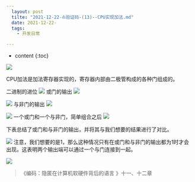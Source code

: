 ```yaml
---
  layout: post
  tilte: "2021-12-22-⛵︎验证码-(13)--CPU实现加法.md"
  date: 2021-12-22-
  tags: 
    - 开发日常

---
```



* content
{:toc}


![](https://upload-images.jianshu.io/upload_images/15312191-51098f8212fdca9d.png?imageMogr2/auto-orient/strip%7CimageView2/2/w/1240)


CPU加法是加法寄存器实现的，寄存器内部由二极管构成的各种门组成的。

二进制的进位
![](https://upload-images.jianshu.io/upload_images/15312191-c6d819db4ae95162.png?imageMogr2/auto-orient/strip%7CimageView2/2/w/1240)
或门的输出
![](https://upload-images.jianshu.io/upload_images/15312191-f4c287a1dd09205d.png?imageMogr2/auto-orient/strip%7CimageView2/2/w/1240)

![](https://upload-images.jianshu.io/upload_images/15312191-d72e2ca60e19a6a6.png?imageMogr2/auto-orient/strip%7CimageView2/2/w/1240)
与非门的输出
![](https://upload-images.jianshu.io/upload_images/15312191-92a0a1b54fde34d6.png?imageMogr2/auto-orient/strip%7CimageView2/2/w/1240)

![](https://upload-images.jianshu.io/upload_images/15312191-a498f55a2ee897e1.png?imageMogr2/auto-orient/strip%7CimageView2/2/w/1240)
一个或门和一个与非门，简单组合之后
  ![](https://upload-images.jianshu.io/upload_images/15312191-f09da0226fe8c6e1.png?imageMogr2/auto-orient/strip%7CimageView2/2/w/1240)

下表总结了或门和与非门的输出，并将其与我们想要的结果进行了对比。

![](https://upload-images.jianshu.io/upload_images/15312191-b7237b9d5fc22a62.png?imageMogr2/auto-orient/strip%7CimageView2/2/w/1240)
注意，我们想要的是1，那么这种情况只有在或门和与非门的输出都为1时才会出现。这表明两个输出端可以通过一个与门连接到一起。

![](https://upload-images.jianshu.io/upload_images/15312191-fc5cadbf01eb6917.png?imageMogr2/auto-orient/strip%7CimageView2/2/w/1240)
> 《编码：隐匿在计算机软硬件背后的语言 》十一、十二章

